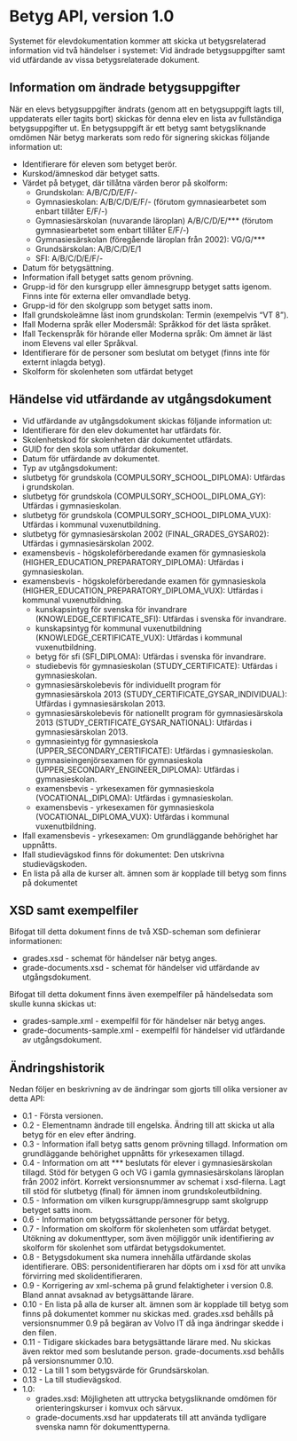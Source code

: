Betyg API, version 1.0
======================
Systemet för elevdokumentation kommer att skicka ut betygsrelaterad information vid två händelser i systemet: Vid ändrade betygsuppgifter samt vid utfärdande av vissa betygsrelaterade dokument.

Information om ändrade betygsuppgifter
--------------------------------------
När en elevs betygsuppgifter ändrats (genom att en betygsuppgift lagts till, uppdaterats eller tagits bort) skickas för denna elev en lista av fullständiga betygsuppgifter ut. En betygsuppgift är ett betyg samt betygsliknande omdömen
När betyg markerats som redo för signering skickas följande information ut:
- Identifierare för eleven som betyget berör.
- Kurskod/ämneskod där betyget satts.
- Värdet på betyget, där tillåtna värden beror på skolform:
  - Grundskolan: A/B/C/D/E/F/-
  - Gymnasieskolan: A/B/C/D/E/F/- (förutom gymnasiearbetet som enbart tillåter E/F/-)
  - Gymnasiesärskolan (nuvarande läroplan) A/B/C/D/E/*** (förutom gymnasiearbetet som enbart tillåter E/F/-)
  - Gymnasiesärskolan (föregående läroplan från 2002): VG/G/***
  - Grundsärskolan: A/B/C/D/E/1
  - SFI: A/B/C/D/E/F/-
- Datum för betygsättning.
- Information ifall betyget satts genom prövning.
- Grupp-id för den kursgrupp eller ämnesgrupp betyget satts igenom. Finns inte för externa eller omvandlade betyg.
- Grupp-id för den skolgrupp som betyget satts inom.
- Ifall grundskoleämne läst inom grundskolan: Termin (exempelvis “VT 8”).
- Ifall Moderna språk eller Modersmål: Språkkod för det lästa språket.
- Ifall Teckenspråk för hörande eller Moderna språk: Om ämnet är läst inom Elevens val eller Språkval.
- Identifierare för de personer som beslutat om betyget (finns inte för externt inlagda betyg).
- Skolform för skolenheten som utfärdat betyget

Händelse vid utfärdande av utgångsdokument
------------------------------------------
- Vid utfärdande av utgångsdokument skickas följande information ut:
- Identifierare för den elev dokumentet har utfärdats för.
- Skolenhetskod för skolenheten där dokumentet utfärdats.
- GUID for den skola som utfärdar dokumentet.
- Datum för utfärdande av dokumentet.
- Typ av utgångsdokument:
- slutbetyg för grundskola (COMPULSORY_SCHOOL_DIPLOMA): Utfärdas i grundskolan.
- slutbetyg för grundskola (COMPULSORY_SCHOOL_DIPLOMA_GY): Utfärdas i gymnasieskolan.
- slutbetyg för grundskola (COMPULSORY_SCHOOL_DIPLOMA_VUX): Utfärdas i kommunal vuxenutbildning. 
- slutbetyg för gymnasiesärskolan 2002 (FINAL_GRADES_GYSAR02): Utfärdas i gymnasiesärskolan 2002.
- examensbevis - högskoleförberedande examen för gymnasieskola (HIGHER_EDUCATION_PREPARATORY_DIPLOMA): Utfärdas i gymnasieskolan.
- examensbevis - högskoleförberedande examen för gymnasieskola (HIGHER_EDUCATION_PREPARATORY_DIPLOMA_VUX): Utfärdas i kommunal vuxenutbildning.
  - kunskapsintyg för svenska för invandrare (KNOWLEDGE_CERTIFICATE_SFI): Utfärdas i svenska för invandrare.
  - kunskapsintyg för kommunal vuxenutbildning (KNOWLEDGE_CERTIFICATE_VUX): Utfärdas i kommunal vuxenutbildning.
  - betyg för sfi (SFI_DIPLOMA): Utfärdas i svenska för invandrare.
  - studiebevis för gymnasieskolan (STUDY_CERTIFICATE): Utfärdas i gymnasieskolan.
  - gymnasiesärskolebevis för individuellt program för gymnasiesärskola 2013 (STUDY_CERTIFICATE_GYSAR_INDIVIDUAL): Utfärdas i gymnasiesärskolan 2013.
  - gymnasiesärskolebevis för nationellt program för gymnasiesärskola 2013 (STUDY_CERTIFICATE_GYSAR_NATIONAL): Utfärdas i gymnasiesärskolan 2013.
  - gymnasieintyg för gymnasieskola (UPPER_SECONDARY_CERTIFICATE): Utfärdas i gymnasieskolan.
  - gymnasieingenjörsexamen för gymnasieskola (UPPER_SECONDARY_ENGINEER_DIPLOMA): Utfärdas i gymnasieskolan.
  - examensbevis - yrkesexamen för gymnasieskola (VOCATIONAL_DIPLOMA): Utfärdas i gymnasieskolan.
  - examensbevis - yrkesexamen för gymnasieskola (VOCATIONAL_DIPLOMA_VUX): Utfärdas i kommunal vuxenutbildning.
- Ifall examensbevis - yrkesexamen: Om grundläggande behörighet har uppnåtts.
- Ifall studievägskod finns för dokumentet: Den utskrivna studievägskoden.
- En lista på alla de kurser alt. ämnen som är kopplade till betyg som finns på dokumentet

XSD samt exempelfiler
---------------------
Bifogat till detta dokument finns de två XSD-scheman som definierar informationen:
- grades.xsd - schemat för händelser när betyg anges.
- grade-documents.xsd - schemat för händelser vid utfärdande av utgångsdokument.

Bifogat till detta dokument finns även exempelfiler på händelsedata som skulle kunna skickas ut:
- grades-sample.xml - exempelfil för för händelser när betyg anges.
- grade-documents-sample.xml - exempelfil för händelser vid utfärdande av utgångsdokument.

Ändringshistorik
----------------
Nedan följer en beskrivning av de ändringar som gjorts till olika versioner av detta API:
- 0.1 - Första versionen.
- 0.2 - Elementnamn ändrade till engelska. Ändring till att skicka ut alla betyg för en elev efter ändring.
- 0.3 - Information ifall betyg satts genom prövning tillagd. Information om grundläggande behörighet uppnåtts för yrkesexamen tillagd.
- 0.4 - Information om att *** beslutats för elever i gymnasiesärskolan tillagd. Stöd för betygen G och VG i gamla gymnasiesärskolans läroplan från 2002 infört. Korrekt versionsnummer av schemat i xsd-filerna. Lagt till stöd för slutbetyg (final) för ämnen inom grundskoleutbildning.
- 0.5 - Information om vilken kursgrupp/ämnesgrupp samt skolgrupp betyget satts inom.
- 0.6 - Information om betygssättande personer för betyg.
- 0.7 - Information om skolform för skolenheten som utfärdat betyget. Utökning av dokumenttyper, som även möjliggör unik identifiering av skolform för skolenhet som utfärdat betygsdokumentet.
- 0.8 - Betygsdokument ska numera innehålla utfärdande skolas identifierare. OBS: personidentifieraren har döpts om i xsd för att unvika förvirring med skolidentifieraren.
- 0.9 - Korrigering av xml-schema på grund felaktigheter i version 0.8. Bland annat avsaknad av betygsättande lärare.
- 0.10 - En lista på alla de kurser alt. ämnen som är kopplade till betyg som finns på dokumentet kommer nu skickas med. grades.xsd behålls på versionsnummer 0.9 på begäran av Volvo IT då inga ändringar skedde i den filen.
- 0.11 - Tidigare skickades bara betygsättande lärare med. Nu skickas även rektor med som beslutande person. grade-documents.xsd behålls på versionsnummer 0.10.
- 0.12 - La till 1 som betygsvärde för Grundsärskolan.
- 0.13 - La till studievägskod.
- 1.0:
  - grades.xsd: Möjligheten att uttrycka betygsliknande omdömen för orienteringskurser i komvux och särvux.
  - grade-documents.xsd har uppdaterats till att använda tydligare svenska namn för dokumenttyperna.